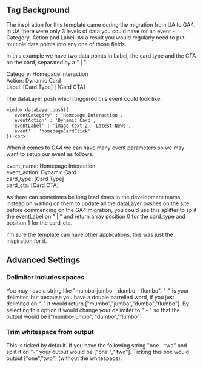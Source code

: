 ## Tag Background

The inspiration for this template came during the migration from UA to GA4. In UA there were only 3 levels of data you could have for an event - Category, Action and Label. As a result you would regularly need to put multiple data points into any one of those fields.<br>

In this example we have two data points in Label, the card type and the CTA on the card, separated by a " | ".<br>

Category: Homepage Interaction<br>
Action: Dynamic Card<br>
Label: [Card Type] | [Card CTA]<br>

The dataLayer push which triggered this event could look like:<br> 

```
window.dataLayer.push({
  'eventCategory' : 'Homepage Interaction',
  'eventAction' : 'Dynamic Card',
  'eventLabel' : 'image-text-2 | Latest News',
  'event' : 'homepageCardClick'
});<br>
```

When it comes to GA4 we can have many event parameters so we may want to setup our event as follows:<br>

event_name: Homepage Interaction<br>
event_action: Dynamic Card<br>
card_type: [Card Type]<br>
card_cta: [Card CTA]<br>

As there can sometimes be long lead times in the development teams, instead on waiting on them to update all the dataLayer pushes on the site before commencing on the GA4 migration, you could use this splitter to split the eventLabel on " | " and return array position 0 for the card_type and position 1 for the card_cta.<br>

I'm sure the template can have other applications, this was just the inspiration for it.

## Advanced Settings
### Delimiter includes spaces
You may have a string like "mumbo-jumbo - dumbo – flumbo". "-" is your delimiter, but because you have a double barrelled word, if you just delimited on "-" it would return ["mumbo","jumbo","dumbo","flumbo"]. By selecting this option it would change your delimiter to " - " so that the output would be ["mumbo-jumbo", "dumbo","flumbo"]
### Trim whitespace from output
This is ticked by default. If you have the following string "one - two" and split it on "-" your output would be ["one "," two"]. Ticking this box would output ["one","two"] (without the whitespace).

